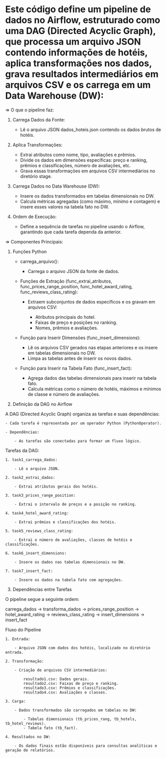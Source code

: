 

# Este código define um pipeline de dados no Airflow, estruturado como uma DAG (Directed Acyclic Graph), que processa um arquivo JSON contendo informações de hotéis, aplica transformações nos dados, grava resultados intermediários em arquivos CSV e os carrega em um Data Warehouse (DW):


=> O que o pipeline faz:

1. Carrega Dados da Fonte:

	- Lê o arquivo JSON dados_hoteis.json contendo os dados brutos de hotéis.

2. Aplica Transformações:

	- Extrai atributos como nome, tipo, avaliações e prêmios.
	- Divide os dados em dimensões específicas: preço e ranking, prêmios e classificações, número de avaliações, etc.
	- Grava essas transformações em arquivos CSV intermediários no diretório stage.

3. Carrega Dados no Data Warehouse (DW):

	- Insere os dados transformados em tabelas dimensionais no DW.
	- Calcula métricas agregadas (como máximo, mínimo e contagem) e insere esses valores na tabela fato no DW.

4. Ordem de Execução:

	- Define a sequência de tarefas no pipeline usando o Airflow, garantindo que cada tarefa dependa da anterior.



=> Componentes Principais:

1. Funções Python

	- carrega_arquivo():

		- Carrega o arquivo JSON da fonte de dados.

	- Funções de Extração (func_extrai_atributos, func_prices_range_position, func_hotel_award_rating,   
	                       func_reviews_class_rating):

		- Extraem subconjuntos de dados específicos e os gravam em arquivos CSV:

			- Atributos principais do hotel.
			- Faixas de preço e posições no ranking.
			- Nomes, prêmios e avaliações.

	- Função para Inserir Dimensões (func_insert_dimensions):

		- Lê os arquivos CSV gerados nas etapas anteriores e os insere em tabelas dimensionais no DW.
		- Limpa as tabelas antes de inserir os novos dados.

	- Função para Inserir na Tabela Fato (func_insert_fact):

		- Agrega dados das tabelas dimensionais para inserir na tabela fato.
		- Calcula métricas como o número de hotéis, máximos e mínimos de classe e número de avaliações.



2. Definição da DAG no Airflow

A DAG (Directed Acyclic Graph) organiza as tarefas e suas dependências:

	- Cada tarefa é representada por um operador Python (PythonOperator).

	- Dependências:

		- As tarefas são conectadas para formar um fluxo lógico.


Tarefas da DAG:

	1. task1_carrega_dados:

		- Lê o arquivo JSON.

	2. task2_extrai_dados:

		- Extrai atributos gerais dos hotéis.

	3. task3_prices_range_position:

		- Extrai o intervalo de preços e a posição no ranking.

	4. task4_hotel_award_rating:

		- Extrai prêmios e classificações dos hotéis.

	5. task5_reviews_class_rating:

		- Extrai o número de avaliações, classes de hotéis e classificações.

	6. task6_insert_dimensions:

		- Insere os dados nas tabelas dimensionais no DW.

	7. task7_insert_fact:

		- Insere os dados na tabela fato com agregações.



3. Dependências entre Tarefas

O pipeline segue a seguinte ordem:

carrega_dados -> transforma_dados -> prices_range_position -> hotel_award_rating -> reviews_class_rating -> insert_dimensions -> insert_fact


Fluxo do Pipeline

	1. Entrada:

		- Arquivo JSON com dados dos hotéis, localizado no diretório entrada.

	2. Transformação:

		- Criação de arquivos CSV intermediários:

			resultado1.csv: Dados gerais.
			resultado2.csv: Faixas de preço e ranking.
			resultado3.csv: Prêmios e classificações.
			resultado4.csv: Avaliações e classes.

	3. Carga:

		- Dados transformados são carregados em tabelas no DW:

			- Tabelas dimensionais (tb_prices_rang, tb_hotels, tb_hotel_reviews).
			- Tabela fato (tb_fact).

	4. Resultados no DW:

		- Os dados finais estão disponíveis para consultas analíticas e geração de relatórios.
